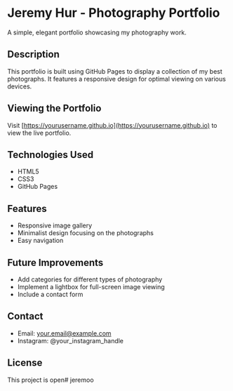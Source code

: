 # Jeremy Hur - Photography Portfolio

A simple, elegant portfolio showcasing my photography work.

## Description

This portfolio is built using GitHub Pages to display a collection of my best photographs. It features a responsive design for optimal viewing on various devices.

## Viewing the Portfolio

Visit [https://yourusername.github.io](https://yourusername.github.io) to view the live portfolio.

## Technologies Used

- HTML5
- CSS3
- GitHub Pages

## Features

- Responsive image gallery
- Minimalist design focusing on the photographs
- Easy navigation

## Future Improvements

- Add categories for different types of photography
- Implement a lightbox for full-screen image viewing
- Include a contact form

## Contact

- Email: your.email@example.com
- Instagram: @your_instagram_handle

## License

This project is open# jeremoo
